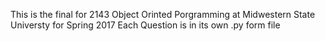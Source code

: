 This is the final for 2143 Object Orinted Porgramming at Midwestern State Universty for Spring 2017
Each Question is in its own .py form file
